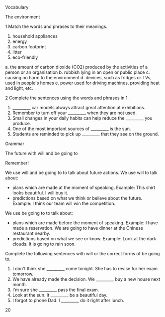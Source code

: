 Vocabulary

The environment

1 Match the words and phrases to their meanings.

1. household appliances
2. energy
3. carbon footprint
4. litter
5. eco-friendly

a. the amount of carbon dioxide (CO2) produced by the activities of a person or an organisation
b. rubbish lying in an open or public place
c. causing no harm to the environment
d. devices, such as fridges or TVs, used in people's homes
e. power used for driving machines, providing heat and light, etc.

2 Complete the sentences using the words and phrases in 1.

1. _________ car models always attract great attention at exhibitions.
2. Remember to turn off your _________ when they are not used.
3. Small changes in your daily habits can help reduce the _________ you produce.
4. One of the most important sources of _________ is the sun.
5. Students are reminded to pick up _________ that they see on the ground.

Grammar

The future with will and be going to

Remember!

We use will and be going to to talk about future actions.
We use will to talk about:
- plans which are made at the moment of speaking.
Example: This shirt looks beautiful. I will buy it.
- predictions based on what we think or believe about the future.
Example: I think our team will win the competition.

We use be going to to talk about:
- plans which are made before the moment of speaking.
Example: I have made a reservation. We are going to have dinner at the Chinese restaurant nearby.
- predictions based on what we see or know.
Example: Look at the dark clouds. It is going to rain soon.

Complete the following sentences with will or the correct forms of be going to.

1. I don't think she _________ come tonight. She has to revise for her exam tomorrow.
2. We have already made the decision. We _________ buy a new house next month.
3. I'm sure she _________ pass the final exam.
4. Look at the sun. It _________ be a beautiful day.
5. I forgot to phone Dad. I _________ do it right after lunch.

20